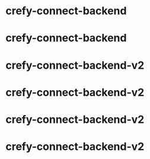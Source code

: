 # crefy-connect-backend

# crefy-connect-backend
# crefy-connect-backend-v2
# crefy-connect-backend-v2
# crefy-connect-backend-v2
# crefy-connect-backend-v2
